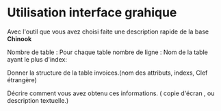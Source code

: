 # Utilisation interface grahique

Avec l'outil que vous avez choisi faite une description rapide de la base **Chinook**

Nombre de table :
Pour chaque table nombre de ligne :
Nom de la table ayant le plus d'index:

Donner la structure de la table invoices.(nom des attributs, indexs, Clef étrangère)

Décrire comment vous avez obtenu ces informations. ( copie d'écran , ou description textuelle.)
